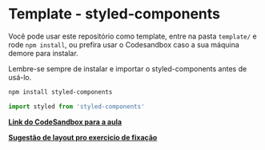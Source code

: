 # Template - styled-components

Você pode usar este repositório como template, entre na pasta `template/` e rode `npm install`, ou prefira usar o Codesandbox caso a sua máquina demore para instalar.

Lembre-se sempre de instalar e importar o styled-components antes de usá-lo.

```bash
npm install styled-components
```

```jsx
import styled from 'styled-components'
```
[**Link do CodeSandbox para a aula**](https://codesandbox.io/s/template-de-aula-styled-components-forked-usjls5?file=/src/Componentes/Carro.js)

[**Sugestão de layout pro exercicio de fixação**](https://www.figma.com/file/2RxPH2cqcfW355wCyocxgw/Garagem-da-Labenu?node-id=0%3A1)
